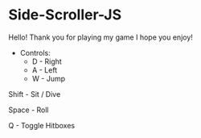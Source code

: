 # Side-Scroller-JS

Hello! Thank you for playing my game I hope you enjoy!

- Controls: 
  - D - Right
  - A - Left
  - W - Jump

Shift - Sit / Dive

Space - Roll

Q - Toggle Hitboxes
